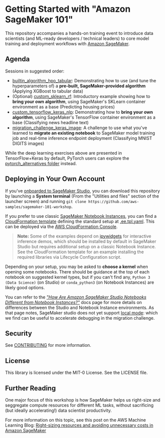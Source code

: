 # Getting Started with "Amazon SageMaker 101"

This repository accompanies a hands-on training event to introduce data scientists (and ML-ready developers / technical leaders) to core model training and deployment workflows with [Amazon SageMaker](https://aws.amazon.com/sagemaker/).

## Agenda

Sessions in suggested order:

* [builtin_algorithm_hpo_tabular](builtin_algorithm_hpo_tabular): Demonstrating how to use (and tune the hyperparameters of) a **pre-built, SageMaker-provided algorithm** (Applying XGBoost to tabular data)
* (Optional) [custom_sklearn_rf](custom_sklearn_rf): Introductory example showing how to **bring your own algorithm**, using SageMaker's SKLearn container environment as a base (Predicting housing prices)
* [custom_tensorflow_keras_nlp](custom_tensorflow_keras_nlp): Demonstrating how to **bring your own algorithm**, using SageMaker's TensorFlow container environment as a base (Classifying news headline text)
* [migration_challenge_keras_image](migration_challenge_keras_image): A challenge to use what you've learned to **migrate an existing notebook** to SageMaker model training job and real-time inference endpoint deployment (Classifying MNIST DIGITS images)

While the deep learning exercises above are presented in TensorFlow+Keras by default, PyTorch users can explore the [pytorch_alternatives folder](pytorch_alternatives) instead.


## Deploying in Your Own Account

If you've [onboarded to SageMaker Studio](https://docs.aws.amazon.com/sagemaker/latest/dg/gs-studio-onboard.html), you can download this repository by launching a **System terminal** (From the "Utilities and files" section of the launcher screen) and running `git clone https://github.com/aws-samples/sagemaker-101-workshop`.

If you prefer to use classic [SageMaker Notebook Instances](https://docs.aws.amazon.com/sagemaker/latest/dg/nbi.html), you can find a [CloudFormation template](https://aws.amazon.com/cloudformation/resources/templates/) defining the standard setup at [.ee.tpl.yaml](.ee.tpl.yaml). This can be deployed via the [AWS CloudFormation Console](https://console.aws.amazon.com/cloudformation/home).

> **Note:** Some of the examples depend on [ipywidgets](@jupyter-widgets/jupyterlab-manager) for interactive inference demos, which should be installed by default in SageMaker Studio but requires additional setup on a classic Notebook Instance. See the CloudFormation template for an example installing the required libraries via Lifecycle Configuration script.

Depending on your setup, you may be asked to **choose a kernel** when opening some notebooks. There should be guidance at the top of each notebook on suggested kernel types, but if you can't find any, `Python 3 (Data Science)` (on Studio) or `conda_python3` (on Notebook Instances) are likely good options.

You can refer to the [*"How Are Amazon SageMaker Studio Notebooks Different from Notebook Instances?"*](https://docs.aws.amazon.com/sagemaker/latest/dg/notebooks-comparison.html) docs page for more details on differences between the Studio and Notebook Instance environments. As that page notes, SageMaker studio does not yet support [local mode](https://aws.amazon.com/blogs/machine-learning/use-the-amazon-sagemaker-local-mode-to-train-on-your-notebook-instance/): which we find can be useful to accelerate debugging in the migration challenge.


## Security

See [CONTRIBUTING](CONTRIBUTING.md#security-issue-notifications) for more information.


## License

This library is licensed under the MIT-0 License. See the LICENSE file.


## Further Reading

One major focus of this workshop is how SageMaker helps us right-size and seggregate compute resources for different ML tasks, without sacrificing (but ideally accelerating!) data scientist productivity.

For more information on this topic, see this post on the AWS Machine Learning Blog: [Right-sizing resources and avoiding unnecessary costs in Amazon SageMaker](https://aws.amazon.com/blogs/machine-learning/right-sizing-resources-and-avoiding-unnecessary-costs-in-amazon-sagemaker/)

